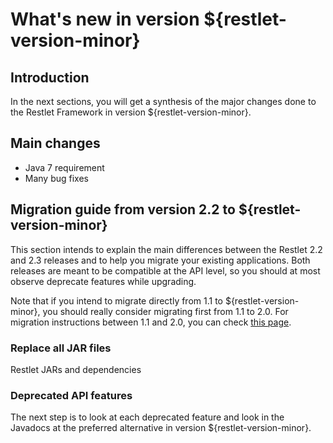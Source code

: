 # What's new in version ${restlet-version-minor}

## Introduction

In the next sections, you will get a synthesis of the major changes done
to the Restlet Framework in version ${restlet-version-minor}.

## Main changes

 - Java 7 requirement
 - Many bug fixes

## Migration guide from version 2.2 to ${restlet-version-minor}

This section intends to explain the main differences between the Restlet
2.2 and 2.3 releases and to help you migrate your existing applications.
Both releases are meant to be compatible at the API level, so you should
at most observe deprecate features while upgrading.

Note that if you intend to migrate directly from 1.1 to ${restlet-version-minor}, you should
really consider migrating first from 1.1 to 2.0. For migration instructions between 1.1 and 2.0, 
you can check [this page](../../whats-new/2.0/migration "Migration guide from version 1.1 to 2.0").

### Replace all JAR files

Restlet JARs and dependencies

### Deprecated API features

The next step is to look at each deprecated feature and look in the
Javadocs at the preferred alternative in version ${restlet-version-minor}.
